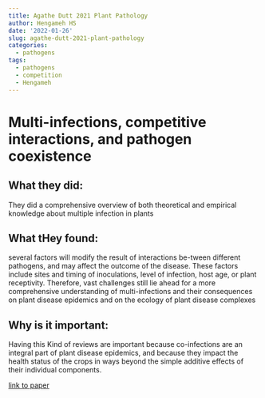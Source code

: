 ```yaml
---
title: Agathe Dutt 2021 Plant Pathology
author: Hengameh HS
date: '2022-01-26'
slug: agathe-dutt-2021-plant-pathology
categories:
  - pathogens
tags:
  - pathogens
  - competition
  - Hengameh
---
```

# Multi-infections, competitive interactions, and pathogen coexistence

## What they did:
They did a comprehensive overview  of  both  theoretical  and  empirical  knowledge  about  multiple  infection  in  plants

## What tHey found:
several factors will modify the result of interactions be-tween different pathogens, and may affect the outcome of the disease. These factors include sites and timing of inoculations, level of infection, host age, or plant receptivity. Therefore, vast challenges still lie ahead for a more comprehensive understanding of multi-infections and their consequences on plant disease epidemics and on the ecology of plant disease complexes

## Why is it important:
Having this Kind of reviews are important because  co-infections  are  an  integral  part  of  plant  disease  epidemics,  and  because  they  impact  the  health  status  of  the  crops  in  ways beyond the simple additive effects of their individual components.


[link to paper](https://bsppjournals.onlinelibrary.wiley.com/doi/epdf/10.1111/ppa.13469)